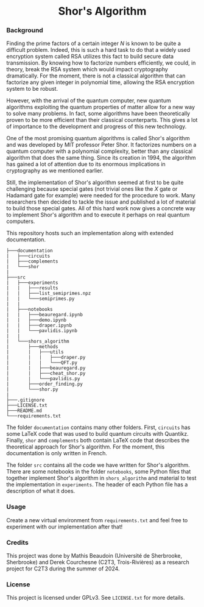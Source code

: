 <h1 align="center">Shor's Algorithm</h1>

### Background
Finding the prime factors of a certain integer $N$ is known to be quite a difficult problem. Indeed, this is such a hard task to do that a widely used encryption system called RSA utilizes this fact to build secure data transmission. By knowing how to factorize numbers efficiently, we could, in theory, break the RSA system which would impact cryptography dramatically. For the moment, there is not a classical algorithm that can factorize any given integer in polynomial time, allowing the RSA encryption system to be robust.

However, with the arrival of the quantum computer, new quantum algorithms exploiting the quantum properties of matter allow for a new way to solve many problems. In fact, some algorithms have been theoretically proven to be more efficient than their classical counterparts. This gives a lot of importance to the development and progress of this new technology.

One of the most promising quantum algorithms is called Shor's algorithm and was developed by MIT professor Peter Shor. It factorizes numbers on a quantum computer with a polynomial complexity, better than any classical algorithm that does the same thing. Since its creation in 1994, the algorithm has gained a lot of attention due to its enormous implications in cryptography as we mentioned earlier.

Still, the implementation of Shor's algorithm seemed at first to be quite challenging because special gates (not trivial ones like the $X$ gate or Hadamard gate for example) were needed for the procedure to work. Many researchers then decided to tackle the issue and published a lot of material to build those special gates. All of this hard work now gives a concrete way to implement Shor's algorithm and to execute it perhaps on real quantum computers.

This repository hosts such an implementation along with extended documentation.

```monospace
├───documentation
|   ├───circuits
|   ├───complements
|   └───shor
|
├───src
|   ├───experiments
|   |   ├───results
|   |   ├───list_semiprimes.npz
|   |   └───semiprimes.py
|   |
|   ├───notebooks
|   |   ├───beauregard.ipynb
|   |   ├───demo.ipynb
|   |   ├───draper.ipynb
|   |   └───pavlidis.ipynb
|   |
|   └───shors_algorithm
|       ├───methods
|       |   ├───utils
|       |   |   ├───draper.py
|       |   |   └───QFT.py
|       |   ├───beauregard.py
|       |   ├───cheat_shor.py
|       |   └───pavlidis.py
|       ├───order_finding.py
|       └───shor.py
|
├───.gitignore
├───LICENSE.txt
├───README.md
└───requirements.txt
```

The folder `documentation` contains many other folders. First, `circuits` has some LaTeX code that was used to build quantum circuits with Quantikz. Finally, `shor` and `complements` both contain LaTeX code that describes the theoretical approach for Shor's algorithm. For the moment, this documentation is only written in French.

The folder `src` contains all the code we have written for Shor's algorithm. There are some notebooks in the folder `notebooks`, some Python files that together implement Shor's algorithm in `shors_algorithm` and material to test the implementation in `experiments`. The header of each Python file has a description of what it does.

### Usage
Create a new virtual environment from `requirements.txt` and feel free to experiment with our implementation after that!

### Credits
This project was done by Mathis Beaudoin (Université de Sherbrooke, Sherbrooke) and Derek Courchesne (C2T3, Trois-Rivières) as a research project for C2T3 during the summer of 2024.

### License
This project is licensed under GPLv3. See `LICENSE.txt` for more details.
